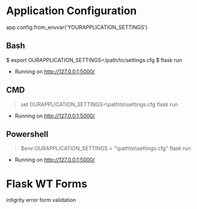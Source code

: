 # Application Configuration

app.config.from_envvar('YOURAPPLICATION_SETTINGS')
## Bash
$ export OURAPPLICATION_SETTINGS=/path/to/settings.cfg
$ flask run
 * Running on http://127.0.0.1:5000/

## CMD
> set OURAPPLICATION_SETTINGS=\path\to\settings.cfg
> flask run
 * Running on http://127.0.0.1:5000/

## Powershell
> $env:OURAPPLICATION_SETTINGS = "\path\to\settings.cfg"
> flask run
 * Running on http://127.0.0.1:5000/


# Flask WT Forms
intigrity error
form validation